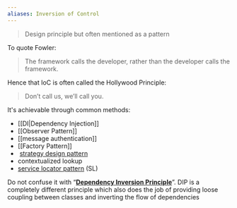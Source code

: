 ```yaml
---
aliases: Inversion of Control
---
```


> Design principle but often mentioned as a pattern

To quote Fowler:

> The framework calls the developer, rather than the developer calls the framework.

Hence that IoC is often called the Hollywood Principle:

> Don’t call us, we’ll call you.

It's achievable through common methods:
- [[DI|Dependency Injection]]
- [[Observer Pattern]]
- [[message authentication]]
- [[Factory Pattern]]
-  [strategy design pattern](https://en.wikipedia.org/wiki/Strategy_design_pattern)
- contextualized lookup
- [service locator pattern](https://en.wikipedia.org/wiki/Service_locator_pattern) (SL)

Do not confuse it with “[**Dependency Inversion Principle**](https://en.wikipedia.org/wiki/Dependency_inversion_principle)”. DIP is a completely different principle which also does the job of providing loose coupling between classes and inverting the flow of dependencies